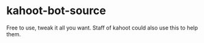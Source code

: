 # kahoot-bot-source
Free to use, tweak it all you want. Staff of kahoot could also use this to help them.
